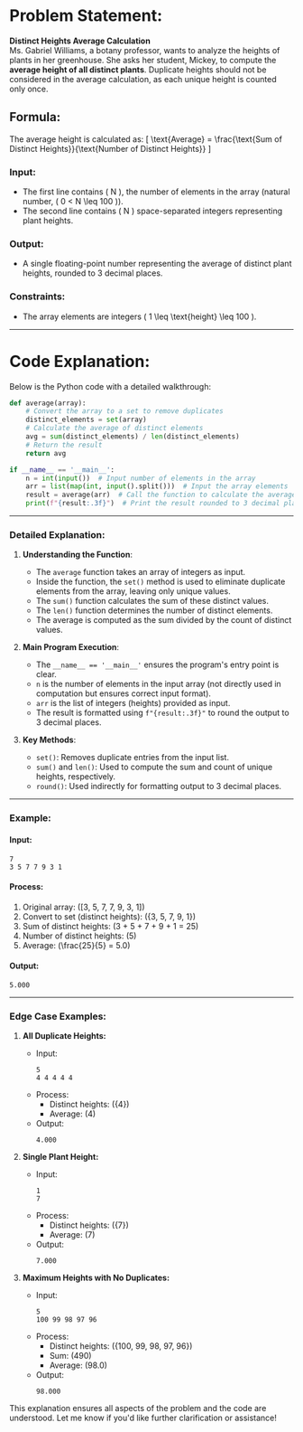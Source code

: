

# Problem Statement:
**Distinct Heights Average Calculation**  
Ms. Gabriel Williams, a botany professor, wants to analyze the heights of plants in her greenhouse. She asks her student, Mickey, to compute the **average height of all distinct plants**. Duplicate heights should not be considered in the average calculation, as each unique height is counted only once.

## Formula:
The average height is calculated as:
\[
\text{Average} = \frac{\text{Sum of Distinct Heights}}{\text{Number of Distinct Heights}}
\]

### Input:
- The first line contains \( N \), the number of elements in the array (natural number, \( 0 < N \leq 100 \)).
- The second line contains \( N \) space-separated integers representing plant heights.

### Output:
- A single floating-point number representing the average of distinct plant heights, rounded to 3 decimal places.

### Constraints:
- The array elements are integers \( 1 \leq \text{height} \leq 100 \).

---

# Code Explanation:

Below is the Python code with a detailed walkthrough:

```python
def average(array):
    # Convert the array to a set to remove duplicates
    distinct_elements = set(array)
    # Calculate the average of distinct elements
    avg = sum(distinct_elements) / len(distinct_elements)
    # Return the result
    return avg

if __name__ == '__main__':
    n = int(input())  # Input number of elements in the array
    arr = list(map(int, input().split()))  # Input the array elements
    result = average(arr)  # Call the function to calculate the average
    print(f"{result:.3f}")  # Print the result rounded to 3 decimal places
```

---

### Detailed Explanation:

1. **Understanding the Function**:
   - The `average` function takes an array of integers as input.
   - Inside the function, the `set()` method is used to eliminate duplicate elements from the array, leaving only unique values.
   - The `sum()` function calculates the sum of these distinct values.
   - The `len()` function determines the number of distinct elements.
   - The average is computed as the sum divided by the count of distinct values.

2. **Main Program Execution**:
   - The `__name__ == '__main__'` ensures the program's entry point is clear.
   - `n` is the number of elements in the input array (not directly used in computation but ensures correct input format).
   - `arr` is the list of integers (heights) provided as input.
   - The result is formatted using `f"{result:.3f}"` to round the output to 3 decimal places.

3. **Key Methods**:
   - `set()`: Removes duplicate entries from the input list.
   - `sum()` and `len()`: Used to compute the sum and count of unique heights, respectively.
   - `round()`: Used indirectly for formatting output to 3 decimal places.

---

### Example:

#### Input:
```
7
3 5 7 7 9 3 1
```

#### Process:
1. Original array: \([3, 5, 7, 7, 9, 3, 1]\)
2. Convert to set (distinct heights): \(\{3, 5, 7, 9, 1\}\)
3. Sum of distinct heights: \(3 + 5 + 7 + 9 + 1 = 25\)
4. Number of distinct heights: \(5\)
5. Average: \(\frac{25}{5} = 5.0\)

#### Output:
```
5.000
```

---

### Edge Case Examples:
1. **All Duplicate Heights:**
   - Input:
     ```
     5
     4 4 4 4 4
     ```
   - Process:
     - Distinct heights: \(\{4\}\)
     - Average: \(4\)
   - Output:
     ```
     4.000
     ```

2. **Single Plant Height:**
   - Input:
     ```
     1
     7
     ```
   - Process:
     - Distinct heights: \(\{7\}\)
     - Average: \(7\)
   - Output:
     ```
     7.000
     ```

3. **Maximum Heights with No Duplicates:**
   - Input:
     ```
     5
     100 99 98 97 96
     ```
   - Process:
     - Distinct heights: \(\{100, 99, 98, 97, 96\}\)
     - Sum: \(490\)
     - Average: \(98.0\)
   - Output:
     ```
     98.000
     ```

This explanation ensures all aspects of the problem and the code are understood. Let me know if you'd like further clarification or assistance!
